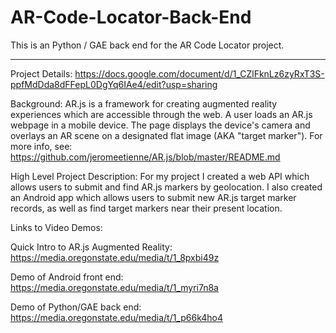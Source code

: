 # AR-Code-Locator-Back-End

This is an Python / GAE back end for the AR Code Locator project.

***

Project Details:
https://docs.google.com/document/d/1_CZlFknLz6zyRxT3S-ppfMdDda8dFFepL0DgYq6IAe4/edit?usp=sharing

Background:
AR.js is a framework for creating augmented reality experiences which are accessible through the web. A user loads an AR.js webpage in a mobile device. The page displays the device's camera and overlays an AR scene on a designated flat image (AKA "target marker"). For more info, see: https://github.com/jeromeetienne/AR.js/blob/master/README.md

High Level Project Description:
For my project I created a web API which allows users to submit and find AR.js markers by geolocation. I also created an Android app which allows users to submit new AR.js target marker records, as well as find target markers near their present location.

Links to Video Demos:

Quick Intro to AR.js Augmented Reality:
https://media.oregonstate.edu/media/t/1_8pxbi49z

Demo of Android front end:
https://media.oregonstate.edu/media/t/1_myri7n8a

Demo of Python/GAE back end:
https://media.oregonstate.edu/media/t/1_p66k4ho4
